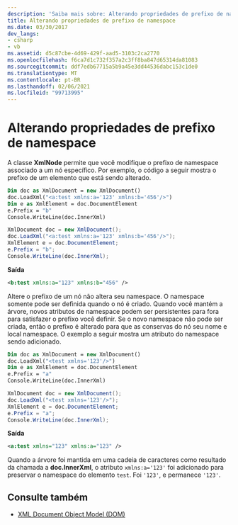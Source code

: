 ```yaml
---
description: 'Saiba mais sobre: Alterando propriedades de prefixo de namespace'
title: Alterando propriedades de prefixo de namespace
ms.date: 03/30/2017
dev_langs:
- csharp
- vb
ms.assetid: d5c87cbe-4d69-429f-aad5-3103c2ca2770
ms.openlocfilehash: f6ca7d1c732f357a2c3ff8ba847d65314da81083
ms.sourcegitcommit: ddf7edb67715a5b9a45e3dd44536dabc153c1de0
ms.translationtype: MT
ms.contentlocale: pt-BR
ms.lasthandoff: 02/06/2021
ms.locfileid: "99713995"
---
```

# <a name="changing-namespace-prefix-properties"></a>Alterando propriedades de prefixo de namespace

A classe **XmlNode** permite que você modifique o prefixo de namespace associado a um nó específico. Por exemplo, o código a seguir mostra o prefixo de um elemento que está sendo alterado.  
  
```vb  
Dim doc as XmlDocument = new XmlDocument()  
doc.LoadXml("<a:test xmlns:a='123' xmlns:b='456'/>")  
Dim e as XmlElement = doc.DocumentElement  
e.Prefix = "b"  
Console.WriteLine(doc.InnerXml)  
```  
  
```csharp  
XmlDocument doc = new XmlDocument();  
doc.LoadXml("<a:test xmlns:a='123' xmlns:b='456'/>");  
XmlElement e = doc.DocumentElement;
e.Prefix = "b";  
Console.WriteLine(doc.InnerXml);  
```  
  
 **Saída**  
  
```xml  
<b:test xmlns:a="123" xmlns:b="456" />  
```  
  
 Altere o prefixo de um nó não altera seu namespace. O namespace somente pode ser definida quando o nó é criado. Quando você mantém a árvore, novos atributos de namespace podem ser persistentes para fora para satisfazer o prefixo você definir. Se o novo namespace não pode ser criada, então o prefixo é alterado para que as conservas do nó seu nome e local namespace. O exemplo a seguir mostra um atributo do namespace sendo adicionado.  
  
```vb  
Dim doc as XmlDocument = new XmlDocument()  
doc.LoadXml("<test xmlns='123'/>")  
Dim e as XmlElement = doc.DocumentElement  
e.Prefix = "a"  
Console.WriteLine(doc.InnerXml)  
```  
  
```csharp  
XmlDocument doc = new XmlDocument();  
doc.LoadXml("<test xmlns='123'/>");  
XmlElement e = doc.DocumentElement;
e.Prefix = "a";  
Console.WriteLine(doc.InnerXml);  
```  
  
 **Saída**  
  
```xml  
<a:test xmlns="123" xmlns:a="123" />  
```  
  
 Quando a árvore foi mantida em uma cadeia de caracteres como resultado da chamada a **doc.InnerXml**, o atributo `xmlns:a='123'` foi adicionado para preservar o namespace do elemento `test`. Foi `'123'`, e permanece `'123'`.  
  
## <a name="see-also"></a>Consulte também

- [XML Document Object Model (DOM)](xml-document-object-model-dom.md)
